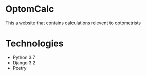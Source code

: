 # OptomCalc

This a website that contains calculations relevent to optometrists

# Technologies
- Python 3.7
- Django 3.2
- Poetry
